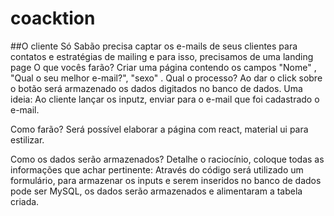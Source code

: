 # coacktion
##O cliente Só Sabão precisa captar os e-mails de seus clientes para contatos e estratégias de mailing e para isso, precisamos de uma landing page
O que vocês farão?
Criar uma página contendo os campos "Nome" , "Qual o seu melhor e-mail?", "sexo" . 
Qual o processo?
Ao dar o click sobre o botão será armazenado os dados digitados no banco de dados. 
Uma ideia: Ao cliente lançar os inputz, enviar para o e-mail que foi cadastrado o e-mail.   

Como farão?
Será possível elaborar a página com react, material ui para estilizar. 

Como os dados serão armazenados?
Detalhe o raciocínio, coloque todas as informações que achar pertinente:
Através do código será utilizado um formulário, para armazenar os inputs e serem inseridos no banco de dados pode ser MySQL, os dados serão armazenados e alimentaram a tabela criada.  
